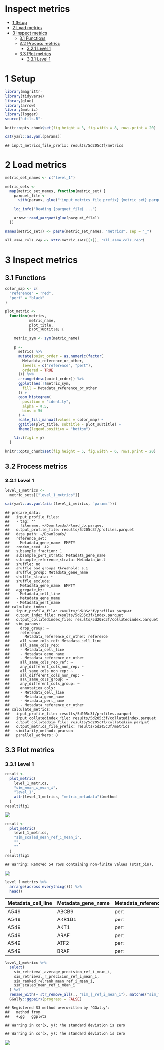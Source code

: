 Inspect metrics
================

-   [1 Setup](#setup)
-   [2 Load metrics](#load-metrics)
-   [3 Inspect metrics](#inspect-metrics)
    -   [3.1 Functions](#functions)
    -   [3.2 Process metrics](#process-metrics)
        -   [3.2.1 Level 1](#level-1)
    -   [3.3 Plot metrics](#plot-metrics)
        -   [3.3.1 Level 1](#level-1-1)

# 1 Setup

``` r
library(magrittr)
library(tidyverse)
library(glue)
library(arrow)
library(matric)
library(logger)
source("utils.R")
```

``` r
knitr::opts_chunk$set(fig.height = 8, fig.width = 8, rows.print = 20)
```

``` r
cat(yaml::as.yaml(params))
```

    ## input_metrics_file_prefix: results/5d205c3f/metrics

# 2 Load metrics

``` r
metric_set_names <- c("level_1")

metric_sets <-
  map(metric_set_names, function(metric_set) {
    parquet_file <-
      with(params, glue("{input_metrics_file_prefix}_{metric_set}.parquet"))

    log_info("Reading {parquet_file} ...")

    arrow::read_parquet(glue(parquet_file))
  })

names(metric_sets) <- paste(metric_set_names, "metrics", sep = "_")

all_same_cols_rep <- attr(metric_sets[[1]], "all_same_cols_rep")
```

# 3 Inspect metrics

## 3.1 Functions

``` r
color_map <- c(
  "reference" = "red",
  "pert" = "black"
)

plot_metric <-
  function(metrics,
           metric_name,
           plot_title,
           plot_subtitle) {

    metric_sym <- sym(metric_name)

    p <-
      metrics %>%
      mutate(point_order = as.numeric(factor(
        Metadata_reference_or_other,
        levels = c("reference", "pert"),
        ordered = TRUE
      ))) %>%
      arrange(desc(point_order)) %>%
      ggplot(aes(!!metric_sym,
        fill = Metadata_reference_or_other
      )) +
      geom_histogram(
        position = "identity",
        alpha = 0.5,
        bins = 50
      ) +
      scale_fill_manual(values = color_map) +
      ggtitle(plot_title, subtitle = plot_subtitle) +
      theme(legend.position = "bottom")

    list(fig1 = p)
  }
```

``` r
knitr::opts_chunk$set(fig.height = 6, fig.width = 6, rows.print = 20)
```

## 3.2 Process metrics

### 3.2.1 Level 1

``` r
level_1_metrics <-
  metric_sets[["level_1_metrics"]]
```

``` r
cat(yaml::as.yaml(attr(level_1_metrics, "params")))
```

    ## prepare_data:
    ##   input_profile_files:
    ##   - tag: ''
    ##     filename: ~/Downloads//luad_dp.parquet
    ##   output_profile_file: results/5d205c3f/profiles.parquet
    ##   data_path: ~/Downloads/
    ##   reference_set:
    ##     Metadata_gene_name: EMPTY
    ##   random_seed: 42
    ##   subsample_fraction: 1
    ##   subsample_pert_strata: Metadata_gene_name
    ##   subsample_reference_strata: Metadata_Well
    ##   shuffle: no
    ##   shuffle_bad_groups_threshold: 0.1
    ##   shuffle_group: Metadata_gene_name
    ##   shuffle_strata: ~
    ##   shuffle_exclude:
    ##     Metadata_gene_name: EMPTY
    ##   aggregate_by:
    ##   - Metadata_cell_line
    ##   - Metadata_gene_name
    ##   - Metadata_pert_name
    ## calculate_index:
    ##   input_profile_file: results/5d205c3f/profiles.parquet
    ##   output_index_file: results/5d205c3f/index.parquet
    ##   output_collatedindex_file: results/5d205c3f/collatedindex.parquet
    ##   sim_params:
    ##     drop_group: ~
    ##     reference:
    ##       Metadata_reference_or_other: reference
    ##     all_same_cols_ref: Metadata_cell_line
    ##     all_same_cols_rep:
    ##     - Metadata_cell_line
    ##     - Metadata_gene_name
    ##     - Metadata_reference_or_other
    ##     all_same_cols_rep_ref: ~
    ##     any_different_cols_non_rep: ~
    ##     all_same_cols_non_rep: ~
    ##     all_different_cols_non_rep: ~
    ##     all_same_cols_group: ~
    ##     any_different_cols_group: ~
    ##     annotation_cols:
    ##     - Metadata_cell_line
    ##     - Metadata_gene_name
    ##     - Metadata_pert_name
    ##     - Metadata_reference_or_other
    ## calculate_metrics:
    ##   input_profile_file: results/5d205c3f/profiles.parquet
    ##   input_collatedindex_file: results/5d205c3f/collatedindex.parquet
    ##   output_collatedsim_file: results/5d205c3f/collatedsim.parquet
    ##   output_metrics_file_prefix: results/5d205c3f/metrics
    ##   similarity_method: pearson
    ##   parallel_workers: 8

## 3.3 Plot metrics

### 3.3.1 Level 1

``` r
result <-
  plot_metric(
    level_1_metrics,
    "sim_mean_i_mean_i",
    "level_1",
    attr(level_1_metrics, "metric_metadata")$method
  )
result$fig1
```

![](4.inspect_metrics_files/figure-gfm/unnamed-chunk-13-1.png)<!-- -->

``` r
result <-
  plot_metric(
    level_1_metrics,
    "sim_scaled_mean_ref_i_mean_i",
    "",
    ""
  )
result$fig1
```

    ## Warning: Removed 54 rows containing non-finite values (stat_bin).

![](4.inspect_metrics_files/figure-gfm/unnamed-chunk-14-1.png)<!-- -->

``` r
level_1_metrics %>%
  arrange(across(everything())) %>%
  head()
```

<div class="kable-table">

| Metadata\_cell\_line | Metadata\_gene\_name | Metadata\_reference\_or\_other | sim\_scaled\_mean\_ref\_i\_mean\_i | sim\_scaled\_mean\_ref\_i\_median\_i | sim\_scaled\_median\_ref\_i\_mean\_i | sim\_scaled\_median\_ref\_i\_median\_i | sim\_ranked\_relrank\_mean\_ref\_i\_mean\_i | sim\_ranked\_relrank\_mean\_ref\_i\_median\_i | sim\_ranked\_relrank\_median\_ref\_i\_mean\_i | sim\_ranked\_relrank\_median\_ref\_i\_median\_i | sim\_mean\_i\_mean\_i | sim\_mean\_i\_median\_i | sim\_median\_i\_mean\_i | sim\_median\_i\_median\_i | sim\_mean\_stat\_ref\_i\_mean\_i | sim\_mean\_stat\_ref\_i\_median\_i | sim\_sd\_stat\_ref\_i\_mean\_i | sim\_sd\_stat\_ref\_i\_median\_i | sim\_retrieval\_average\_precision\_ref\_i\_mean\_i | sim\_retrieval\_average\_precision\_ref\_i\_median\_i | sim\_retrieval\_r\_precision\_ref\_i\_mean\_i | sim\_retrieval\_r\_precision\_ref\_i\_median\_i |
|:---------------------|:---------------------|:-------------------------------|-----------------------------------:|-------------------------------------:|-------------------------------------:|---------------------------------------:|--------------------------------------------:|----------------------------------------------:|----------------------------------------------:|------------------------------------------------:|----------------------:|------------------------:|------------------------:|--------------------------:|---------------------------------:|-----------------------------------:|-------------------------------:|---------------------------------:|----------------------------------------------------:|------------------------------------------------------:|----------------------------------------------:|------------------------------------------------:|
| A549                 | ABCB9                | pert                           |                                 NA |                                   NA |                                   NA |                                     NA |                                           1 |                                             1 |                                             1 |                                               1 |             0.2823952 |               0.2895140 |               0.2781566 |                 0.2768693 |                       -0.0039079 |                          0.0016027 |                             NA |                               NA |                                             1.00000 |                                                     1 |                                     1.0000000 |                                               1 |
| A549                 | AKR1B1               | pert                           |                                 NA |                                   NA |                                   NA |                                     NA |                                           1 |                                             1 |                                             1 |                                               1 |             0.9063015 |               0.9197033 |               0.9127061 |                 0.9243223 |                       -0.0157051 |                         -0.0153981 |                             NA |                               NA |                                             1.00000 |                                                     1 |                                     1.0000000 |                                               1 |
| A549                 | AKT1                 | pert                           |                                 NA |                                   NA |                                   NA |                                     NA |                                           1 |                                             1 |                                             1 |                                               1 |             0.6181598 |               0.6226712 |               0.6181598 |                 0.6226712 |                       -0.0263392 |                         -0.0317858 |                             NA |                               NA |                                             1.00000 |                                                     1 |                                     1.0000000 |                                               1 |
| A549                 | ARAF                 | pert                           |                                 NA |                                   NA |                                   NA |                                     NA |                                           1 |                                             1 |                                             1 |                                               1 |             0.6113193 |               0.7135967 |               0.7455736 |                 0.9138345 |                       -0.0023386 |                         -0.0043271 |                             NA |                               NA |                                             1.00000 |                                                     1 |                                     1.0000000 |                                               1 |
| A549                 | ATF2                 | pert                           |                                 NA |                                   NA |                                   NA |                                     NA |                                           1 |                                             1 |                                             1 |                                               1 |             0.6447227 |               0.6932418 |               0.6870548 |                 0.7141004 |                        0.0054881 |                          0.0053304 |                             NA |                               NA |                                             1.00000 |                                                     1 |                                     1.0000000 |                                               1 |
| A549                 | BRAF                 | pert                           |                                 NA |                                   NA |                                   NA |                                     NA |                                           1 |                                             1 |                                             1 |                                               1 |             0.4865467 |               0.5673988 |               0.5438855 |                 0.6836047 |                       -0.0017621 |                         -0.0036909 |                             NA |                               NA |                                             0.99763 |                                                     1 |                                     0.9771242 |                                               1 |

</div>

``` r
level_1_metrics %>%
  select(
    sim_retrieval_average_precision_ref_i_mean_i,
    sim_retrieval_r_precision_ref_i_mean_i,
    sim_ranked_relrank_mean_ref_i_mean_i,
    sim_scaled_mean_ref_i_mean_i
  ) %>%
  rename_with(~ str_remove_all(., "sim_|_ref_i_mean_i"), matches("sim_")) %>%
  GGally::ggpairs(progress = FALSE)
```

    ## Registered S3 method overwritten by 'GGally':
    ##   method from   
    ##   +.gg   ggplot2

    ## Warning in cor(x, y): the standard deviation is zero

    ## Warning in cor(x, y): the standard deviation is zero

![](4.inspect_metrics_files/figure-gfm/unnamed-chunk-16-1.png)<!-- -->
